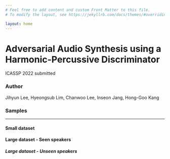 ```yaml
---
# Feel free to add content and custom Front Matter to this file.
# To modify the layout, see https://jekyllrb.com/docs/themes/#overriding-theme-defaults

layout: home
---
```



# Adversarial Audio Synthesis using a Harmonic-Percussive Discriminator

ICASSP 2022 submitted

### Author
Jihyun Lee, Hyeongsub Lim, Chanwoo Lee, Inseon Jang, Hong-Goo Kang

### Samples
---
#### Small dataset 


#### Large dataset - Seen speakers


#####  Large dataset - Unseen speakers






